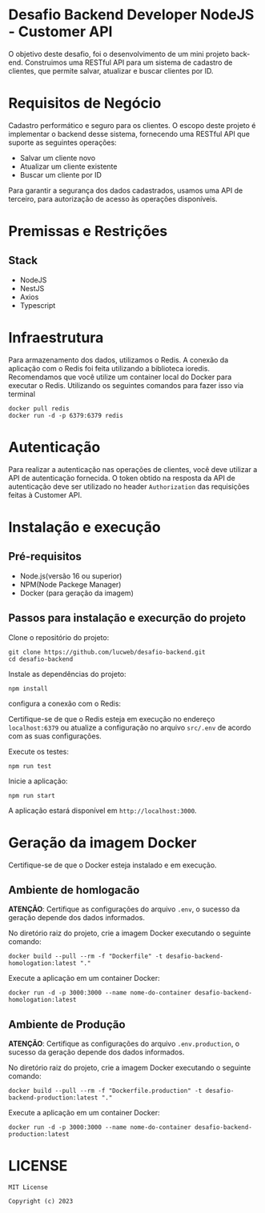 # Desafio Backend Developer NodeJS - Customer API

O objetivo deste desafio, foi o desenvolvimento de um mini projeto back-end. Construimos uma RESTful API para um sistema de cadastro de clientes, que permite salvar, atualizar e buscar clientes por ID.

# Requisitos de Negócio

Cadastro performático e seguro para os clientes. O escopo deste projeto é implementar o backend desse sistema, fornecendo uma RESTful API que suporte as seguintes operações:

- Salvar um cliente novo
- Atualizar um cliente existente
- Buscar um cliente por ID

Para garantir a segurança dos dados cadastrados, usamos uma API de terceiro, para autorização de acesso às operações disponíveis.

# Premissas e Restrições
## Stack

- NodeJS
- NestJS
- Axios
- Typescript


# Infraestrutura

Para armazenamento dos dados, utilizamos o Redis. A conexão da aplicação com o Redis foi feita utilizando a biblioteca ioredis. Recomendamos que você utilize um container local do Docker para executar o Redis. Utilizando os seguintes comandos para fazer isso via terminal

```
docker pull redis
docker run -d -p 6379:6379 redis
```

# Autenticação

Para realizar a autenticação nas operações de clientes, você deve utilizar a API de autenticação fornecida. O token obtido na resposta da API de autenticação deve ser utilizado no header `Authorization` das requisições feitas à Customer API.

# Instalação e execução
## Pré-requisitos
- Node.js(versão 16 ou superior)
- NPM(Node Packege Manager)
- Docker (para geração da imagem)

## Passos para instalação e execurção do projeto

Clone o repositório do projeto:

```
git clone https://github.com/lucweb/desafio-backend.git
cd desafio-backend
```

Instale as dependências do projeto:
```
npm install
```

configura a conexão com o Redis:

Certifique-se de que o Redis esteja em execução no endereço `localhost:6379` ou atualize a configuração no arquivo `src/.env` de acordo com as suas configurações.


Execute os testes:
```
npm run test
```

Inicie a aplicação:
```
npm run start
```
A aplicação estará disponível em `http://localhost:3000`.

# Geração da imagem Docker
Certifique-se de que o Docker esteja instalado e em execução.

## Ambiente de homlogacão

**ATENÇÃO**: Certifique as configurações do arquivo `.env`, o sucesso da geração depende dos dados informados.

No diretório raiz do projeto, crie a imagem Docker executando o seguinte comando:
```
docker build --pull --rm -f "Dockerfile" -t desafio-backend-homologation:latest "."
```

Execute a aplicação em um container Docker:
```
docker run -d -p 3000:3000 --name nome-do-container desafio-backend-homologation:latest 
```


## Ambiente de Produção

**ATENÇÃO**: Certifique as configurações do arquivo `.env.production`, o sucesso da geração depende dos dados informados.

No diretório raiz do projeto, crie a imagem Docker executando o seguinte comando:
```
docker build --pull --rm -f "Dockerfile.production" -t desafio-backend-production:latest "."
```

Execute a aplicação em um container Docker:
```
docker run -d -p 3000:3000 --name nome-do-container desafio-backend-production:latest 
```


# LICENSE
```
MIT License

Copyright (c) 2023
```